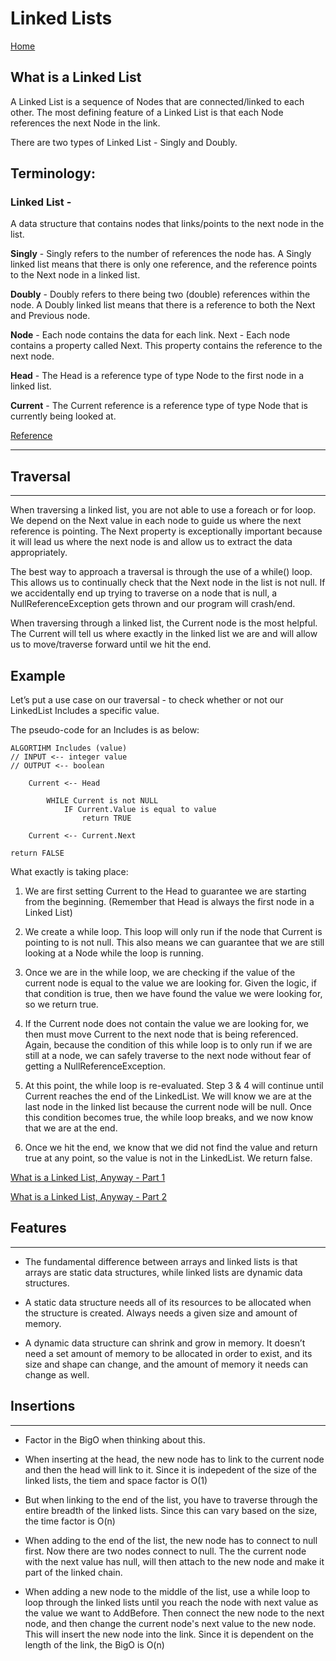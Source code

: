 # Linked Lists
[Home](../Class-Readings)

## What is a Linked List
A Linked List is a sequence of Nodes that are connected/linked to each other. The most defining feature of a Linked List is that each Node references the next Node in the link.

There are two types of Linked List - Singly and Doubly.

## Terminology:
### Linked List -
A data structure that contains nodes that links/points to the next node in the list.

**Singly** - Singly refers to the number of references the node has. A Singly linked list means that there is only one reference, and the reference points to the Next node in a linked list.

**Doubly** - Doubly refers to there being two (double) references within the node. A Doubly linked list means that there is a reference to both the Next and Previous node.

**Node** - Each node contains the data for each link. Next - Each node contains a property called Next. This property contains the reference to the next node.

**Head** - The Head is a reference type of type Node to the first node in a linked list.

**Current** - The Current reference is a reference type of type Node that is currently being looked at.

[Reference](https://codefellows.github.io/common_curriculum/data_structures_and_algorithms/Code_401/class-05/resources/singly_linked_list.html)

---

## Traversal
---
When traversing a linked list, you are not able to use a foreach or for loop. We depend on the Next value in each node to guide us where the next reference is pointing. The Next property is exceptionally important because it will lead us where the next node is and allow us to extract the data appropriately.

The best way to approach a traversal is through the use of a while() loop. This allows us to continually check that the Next node in the list is not null. If we accidentally end up trying to traverse on a node that is null, a NullReferenceException gets thrown and our program will crash/end.

When traversing through a linked list, the Current node is the most helpful. The Current will tell us where exactly in the linked list we are and will allow us to move/traverse forward until we hit the end.

## Example
Let’s put a use case on our traversal - to check whether or not our LinkedList Includes a specific value.

The pseudo-code for an Includes is as below:

    ALGORTIHM Includes (value)
    // INPUT <-- integer value
    // OUTPUT <-- boolean

        Current <-- Head

	        WHILE Current is not NULL
	            IF Current.Value is equal to value
		            return TRUE
  
        Current <-- Current.Next
  
    return FALSE

What exactly is taking place:

1. We are first setting Current to the Head to guarantee we are starting from the beginning. (Remember that Head is always the first node in a Linked List)

2. We create a while loop. This loop will only run if the node that Current is pointing to is not null. This also means we can guarantee that we are still looking at a Node while the loop is running.

3. Once we are in the while loop, we are checking if the value of the current node is equal to the value we are looking for. Given the logic, if that condition is true, then we have found the value we were looking for, so we return true.

4. If the Current node does not contain the value we are looking for, we then must move Current to the next node that is being referenced. Again, because the condition of this while loop is to only run if we are still at a node, we can safely traverse to the next node without fear of getting a NullReferenceException.

5. At this point, the while loop is re-evaluated. Step 3 & 4 will continue until Current reaches the end of the LinkedList. We will know we are at the last node in the linked list because the current node will be null. Once this condition becomes true, the while loop breaks, and we now know that we are at the end.

6. Once we hit the end, we know that we did not find the value and return true at any point, so the value is not in the LinkedList. We return false.

[What is a Linked List, Anyway - Part 1](https://medium.com/basecs/whats-a-linked-list-anyway-part-1-d8b7e6508b9d)

[What is a Linked List, Anyway - Part 2](https://medium.com/basecs/whats-a-linked-list-anyway-part-2-131d96f71996)

## Features
---
- The fundamental difference between arrays and linked lists is that arrays are static data structures, while linked lists are dynamic data structures.

- A static data structure needs all of its resources to be allocated when the structure is created. Always needs a given size and amount of memory.

- A dynamic data structure can shrink and grow in memory. It doesn’t need a set amount of memory to be allocated in order to exist, and its size and shape can change, and the amount of memory it needs can change as well.

## Insertions
---
- Factor in the BigO when thinking about this.

- When inserting at the head, the new node has to link to the current node and then the head will link to it. Since it is indepedent of the size of the linked lists, the tiem and space factor is O(1)

- But when linking to the end of the list, you have to traverse through the entire breadth of the linked lists. Since this can vary based on the size, the time factor is O(n)

- When adding to the end of the list, the new node has to connect to null first. Now there are two nodes connect to null. The the current node with the next value has null, will then attach to the new node and make it part of the linked chain.

- When adding a new node to the middle of the list, use a while loop to loop through the linked lists until you reach the node with next value as the value we want to AddBefore. Then connect the new node to the next node, and then change the current node's next value to the new node. This will insert the new node into the link. Since it is dependent on the length of the link, the BigO is O(n)

